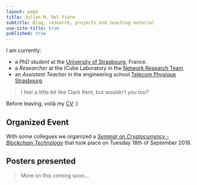 ```yaml
---
layout: page
title: Julian M. Del Fiore
subtitle: Blog, research, projects and teaching material
use-site-title: true
published: true
---
```


I am currently: 

* a _PhD student_ at the [University of Strasbourg](https://www.unistra.fr), France. 
* a _Researcher_ at the ICube Laboratory in the [Network Research Team](http://icube-reseaux.unistra.fr/fr/index.php/Accueil).
* an _Assistant Teacher_ in the engineering school [Telecom Physique Strasbourg](http://www.telecom-physique.fr/). 

> I feel a little bit like Clark Kent, but wouldn't you too?

Before leaving, voilà my [CV](https://github.com/julian10m/julian10m.github.io/tree/master/files/cv.pdf) :)

## Organized Event

With some collegues we organized a [_Seminar on Cryptocurrency - Blockchain Technology_](/files/posters/cryptocurrency-blockchain.pdf) that took place on Tuesday 18th of September 2018.

## Posters presented

> More on this coming soon...

